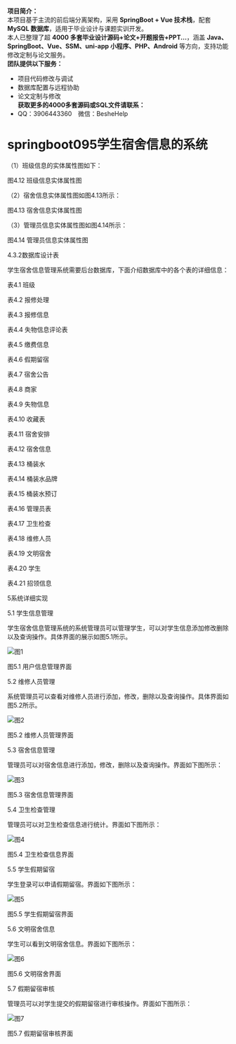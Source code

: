 **项目简介：**  
本项目基于主流的前后端分离架构，采用 **SpringBoot + Vue 技术栈**，配套 **MySQL 数据库**，适用于毕业设计与课题实训开发。  
本人已整理了超 **4000 多套毕业设计源码+论文+开题报告+PPT...**，涵盖 **Java、SpringBoot、Vue、SSM、uni-app 小程序、PHP、Android** 等方向，支持功能修改定制与论文服务。  
**团队提供以下服务：**  
- 项目代码修改与调试  
- 数据库配置与远程协助  
- 论文定制与修改  
**获取更多的4000多套源码或SQL文件请联系：**  
- QQ：3906443360 微信：BesheHelp


# springboot095学生宿舍信息的系统





（1）班级信息的实体属性图如下：

图4.12  班级信息实体属性图

（2）宿舍信息实体属性图如图4.13所示：

图4.13  宿舍信息实体属性图

（3）管理员信息实体属性图如图4.14所示：

图4.14 管理员信息实体属性图

4.3.2数据库设计表

学生宿舍信息管理系统需要后台数据库，下面介绍数据库中的各个表的详细信息：

表4.1 班级

表4.2 报修处理

表4.3 报修信息

表4.4 失物信息评论表

表4.5 缴费信息

表4.6 假期留宿

表4.7 宿舍公告

表4.8 商家

表4.9 失物信息

表4.10 收藏表

表4.11 宿舍安排

表4.12 宿舍信息

表4.13 桶装水

表4.14 桶装水品牌

表4.15 桶装水预订

表4.16 管理员表

表4.17 卫生检查

表4.18 维修人员

表4.19 文明宿舍

表4.20 学生

表4.21 招领信息

5系统详细实现

5.1 学生信息管理

学生宿舍信息管理系统的系统管理员可以管理学生，可以对学生信息添加修改删除以及查询操作。具体界面的展示如图5.1所示。

![图1](images/image_0.png)

图5.1 用户信息管理界面

5.2 维修人员管理

系统管理员可以查看对维修人员进行添加，修改，删除以及查询操作。具体界面如图5.2所示。

![图2](images/image_1.png)

图5.2 维修人员管理界面

5.3 宿舍信息管理

管理员可以对宿舍信息进行添加，修改，删除以及查询操作。界面如下图所示：

![图3](images/image_2.png)

图5.3 宿舍信息管理界面

5.4 卫生检查管理

管理员可以对卫生检查信息进行统计。界面如下图所示：

![图4](images/image_3.png)

图5.4 卫生检查信息界面

5.5 学生假期留宿

学生登录可以申请假期留宿。界面如下图所示：

![图5](images/image_4.png)

图5.5 学生假期留宿界面

5.6 文明宿舍信息

学生可以看到文明宿舍信息。界面如下图所示：

![图6](images/image_5.png)

图5.6 文明宿舍界面

5.7 假期留宿审核

管理员可以对学生提交的假期留宿进行审核操作。界面如下图所示：

![图7](images/image_6.png)

图5.7 假期留宿审核界面